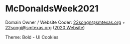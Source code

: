 # McDonaldsWeek2021

Domain Owner / Website Coder: 23songn@smtexas.org + 22songi@smtexas.org ([2020 Website](https://github.com/iiisong/iiisong.github.io))

Theme: Bold - UI Cookies